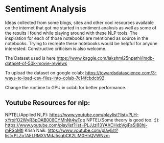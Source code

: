 # Sentiment Analysis

Ideas collected from
some blogs, sites and other cool resources available on the internet that got me started in sentiment analysis as well as
some of the results I found while playing around with these NLP tools. The inspiration for each of those notebooks are mentioned as source
in the notebooks. Trying to recreate these notebooks would be helpful for anyone interested. Constructive criticism is also welcome.

The Dataset used is here
https://www.kaggle.com/lakshmi25npathi/imdb-dataset-of-50k-movie-reviews

To upload the dataset on google colab:
https://towardsdatascience.com/3-ways-to-load-csv-files-into-colab-7c14fcbdcb92

Change the runtime to GPU in colab for better performance.

## Youtube Resources for nlp:
NPTEL(Applied NLP): https://www.youtube.com/playlist?list=PLH-xYrxjfO2WyR3pOAB006CYMhNt4wTqp
NPTEL(Some theory is good too. :)): https://www.youtube.com/playlist?list=PLJJzI13YAXCHxbVgiFaSI88hj-mRSoMtI
Krish Naik: https://www.youtube.com/playlist?list=PLZoTAELRMXVMdJ5sqbCK2LiM0HhQVWNzm
